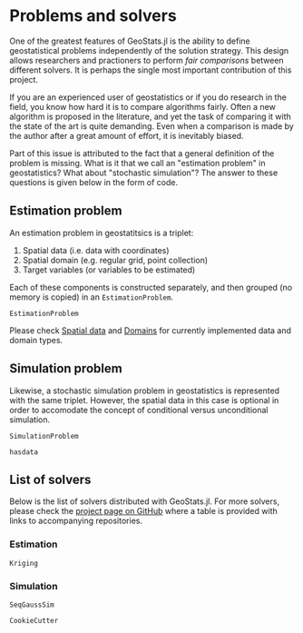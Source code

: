 # Problems and solvers

One of the greatest features of GeoStats.jl is the ability to define geostatistical problems
independently of the solution strategy. This design allows researchers and practioners to
perform *fair comparisons* between different solvers. It is perhaps the single most important
contribution of this project.

If you are an experienced user of geostatistics or if you do research in the field, you know
how hard it is to compare algorithms fairly. Often a new algorithm is proposed in the literature,
and yet the task of comparing it with the state of the art is quite demanding. Even when a
comparison is made by the author after a great amount of effort, it is inevitably biased.

Part of this issue is attributed to the fact that a general definition of the problem is missing.
What is it that we call an "estimation problem" in geostatistics? What about "stochastic simulation"?
The answer to these questions is given below in the form of code.

## Estimation problem

An estimation problem in geostatitsics is a triplet:

1. Spatial data (i.e. data with coordinates)
2. Spatial domain (e.g. regular grid, point collection)
3. Target variables (or variables to be estimated)

Each of these components is constructed separately, and then grouped (no memory is copied) in an
`EstimationProblem`.

```@docs
EstimationProblem
```

Please check [Spatial data](spatialdata.md) and [Domains](domains.md) for currently implemented
data and domain types.

## Simulation problem

Likewise, a stochastic simulation problem in geostatistics is represented with the same triplet.
However, the spatial data in this case is optional in order to accomodate the concept of
conditional versus unconditional simulation.

```@docs
SimulationProblem
```

```@docs
hasdata
```

## List of solvers

Below is the list of solvers distributed with GeoStats.jl. For more solvers, please check
the [project page on GitHub](https://github.com/juliohm/GeoStats.jl#problems-and-solvers)
where a table is provided with links to accompanying repositories.

### Estimation

```@docs
Kriging
```

### Simulation

```@docs
SeqGaussSim
```

```@docs
CookieCutter
```
